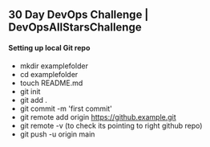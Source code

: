 ## 30 Day DevOps Challenge | DevOpsAllStarsChallenge 

#### Setting up local Git repo
* mkdir examplefolder
* cd examplefolder
* touch README.md
* git init
* git add .
* git commit -m 'first commit'
* git remote add origin https://github.example.git
* git remote -v (to check its pointing to right github repo)
* git push -u origin main

